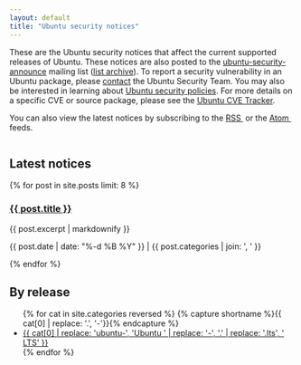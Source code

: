 ```yaml
---
layout: default
title: "Ubuntu security notices"
---
```


<section class="p-strip is-deep u-image-position">
  <div class="row">
    <div class="col-8">
      <p>These are the Ubuntu security notices that affect the current supported releases of Ubuntu. These notices are also posted to the <a href="https://lists.ubuntu.com/mailman/listinfo/ubuntu-security-announce">ubuntu-security-announce</a> mailing list (<a href="https://lists.ubuntu.com/archives/ubuntu-security-announce/">list archive</a>). To report a security vulnerability in an Ubuntu package, please <a href="https://wiki.ubuntu.com/SecurityTeam/FAQ#Contact">contact</a> the Ubuntu Security Team. You may also be interested in learning about <a href="https://wiki.ubuntu.com/SecurityTeam/Policies">Ubuntu security policies</a>. For more details on a specific CVE or source package, please see the <a href="http://people.canonical.com/~ubuntu-security/cve/">Ubuntu CVE Tracker</a>.</p>
      <p>You can also view the latest notices by subscribing to the <a href="/usn/rss.xml">RSS <img src="https://assets.ubuntu.com/v1/f727d471-feed.png" alt=""></a> or the <a href="/usn/atom.xml">Atom <img src="https://assets.ubuntu.com/v1/f727d471-feed.png" alt=""></a> feeds.</p>
    </div>
    <div class="col-4">
      <div style="overflow: hidden;">
        <img class="u-image-position--top u-hidden--small" src="{{ site.assets_path }}99d49a7d-padlock-chain.png" alt="" style="top: -65%; z-index: -1;" />
      </div>
    </div>
  </div>
</section>

<section class="p-strip--light">
  <div class="row">
    <div class="col-8">
      <h2>Latest notices</h2>
      <!-- eight main stories -->
      {% for post in site.posts limit: 8 %}
      <h3 class="p-heading--four"><a href="{{ post.url | prepend: site.baseurl }}">{{ post.title }}</a></h3>
      {{ post.excerpt | markdownify }}
      <p>{{ post.date | date: "%-d %B %Y" }} | {{ post.categories | join: ', ' }}</p>
      {% endfor %}
      <!-- /end eight main stories -->
    </div>
    <div class="col-4 prefix-1">
      <h2 class="p-heading--three">By release</h2>
      <ul class="p-list">
        {% for cat in site.categories reversed %}
        {% capture shortname %}{{ cat[0] | replace: '.', '-'}}{% endcapture %}
        <li class="p-list__item is-ticked"><a href='/archives/{{ shortname }}'>{{ cat[0] | replace: 'ubuntu-', 'Ubuntu ' | replace: '-', '.' | replace: '.lts', ' LTS' }}</a></li>
        {% endfor %}
      </ul>
    </div>
  </div>
</section>
